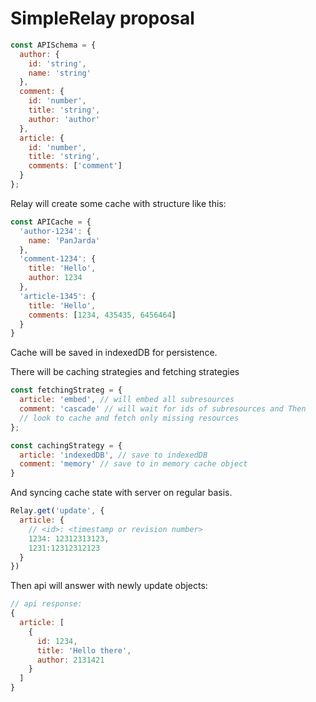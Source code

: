 # SimpleRelay proposal


```js
const APISchema = {
  author: {
    id: 'string',
    name: 'string'
  },
  comment: {
    id: 'number',
    title: 'string',
    author: 'author'
  },
  article: {
    id: 'number',
    title: 'string',
    comments: ['comment']
  }
};
```

Relay will create some cache with structure like this:


```js
const APICache = {
  'author-1234': {
    name: 'PanJarda'
  },
  'comment-1234': {
    title: 'Hello',
    author: 1234
  },
  'article-1345': {
    title: 'Hello',
    comments: [1234, 435435, 6456464]
  }
}
```

Cache will be saved in indexedDB for persistence.

There will be caching strategies and fetching strategies

```js
const fetchingStrateg = {
  article: 'embed', // will embed all subresources
  comment: 'cascade' // will wait for ids of subresources and Then
  // look to cache and fetch only missing resources
};

const cachingStrategy = {
  article: 'indexedDB', // save to indexedDB
  comment: 'memory' // save to in memory cache object
}
```

And syncing cache state with server on regular basis.

```js
Relay.get('update', {
  article: {
    // <id>: <timestamp or revision number>
    1234: 12312313123,
    1231:12312312123
  }
})
```

Then api will answer with newly update objects:

```js
// api response:
{
  article: [
    {
      id: 1234,
      title: 'Hello there',
      author: 2131421
    }
  ]
}
```

